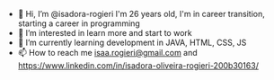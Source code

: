 - 👋 Hi, I’m @isadora-rogieri  I'm 26 years old, I'm in career transition, starting a career in programming
- 👀 I’m interested in learn more and start to work
- 🌱 I’m currently learning development in JAVA, HTML, CSS, JS
- 📫 How to reach me isaa.rogieri@gmail.com and https://www.linkedin.com/in/isadora-oliveira-rogieri-200b30163/

<!---
isadora-rogieri/isadora-rogieri is a ✨ special ✨ repository because its `README.md` (this file) appears on your GitHub profile.
You can click the Preview link to take a look at your changes.
--->
